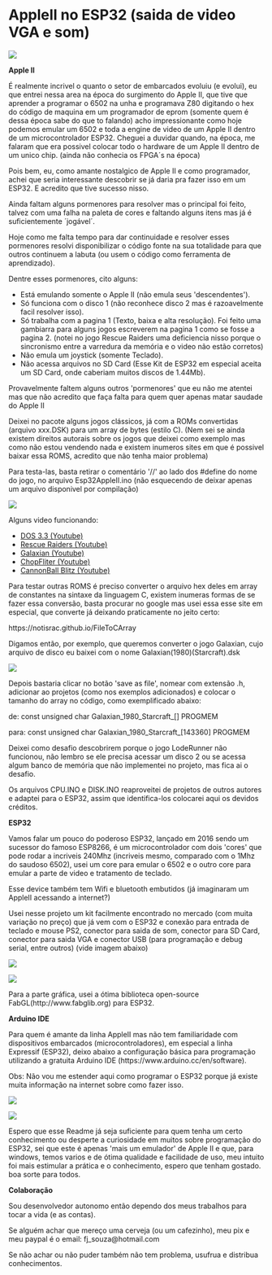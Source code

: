 # AppleII no ESP32 (saida de video VGA e som)
![][1]

[1]: Imagens/AppleII_ESP32_Compara.jpg

**Apple II**

<p>É realmente incrivel o quanto o setor de embarcados evoluiu (e evolui), eu que entrei nessa area na época do surgimento do Apple II, que tive que aprender a programar o 6502 na unha e programava Z80 digitando o hex do código de maquina em um programador de eprom (somente quem é dessa época sabe do que to falando) acho impressionante como hoje podemos emular um 6502 e toda a engine de video de um Apple II dentro de um microcontrolador ESP32. Cheguei a duvidar quando, na época, me falaram que era possivel colocar todo o hardware de um Apple II dentro de um unico chip. (ainda não conhecia os FPGA´s na época)</p>
<p>Pois bem, eu, como amante nostalgico de Apple II e como programador, achei que seria interessante descobrir se já daria pra fazer isso em um ESP32. E acredito que tive sucesso nisso.</p>
<p>Ainda faltam alguns pormenores para resolver mas o principal foi feito, talvez com uma falha na paleta de cores e faltando alguns itens mas já é suficientemente ´jogável´.</p>
<p>Hoje como me falta tempo para dar continuidade e resolver esses pormenores resolvi disponibilizar o código fonte na sua totalidade para que outros continuem a labuta (ou usem o código como ferramenta de aprendizado).</p>

<p>Dentre esses pormenores, cito alguns:</p>

* Está emulando somente o Apple II (não emula seus 'descendentes').
* Só funciona com o disco 1 (não reconhece disco 2 mas é razoavelmente facil resolver isso).
* Só trabalha com a pagina 1 (Texto, baixa e alta resolução). Foi feito uma gambiarra para alguns jogos escreverem na pagina 1 como se fosse a pagina 2. (notei no jogo Rescue Raiders uma deficiencia nisso porque o sincronismo entre a varredura da memória e o video não estão corretos)
* Não emula um joystick (somente Teclado).
* Não acessa arquivos no SD Card (Esse Kit de ESP32 em especial aceita um SD Card, onde caberiam muitos discos de 1.44Mb).

<p>Provavelmente faltem alguns outros 'pormenores' que eu não me atentei mas que não acredito que faça falta para quem quer apenas matar saudade do Apple II </p>

<p>Deixei no pacote alguns jogos clássicos, já com a ROMs convertidas (arquivo xxx.DSK) para um array de bytes (estilo C).
(Nem sei se ainda existem direitos autorais sobre os jogos que deixei como exemplo mas como não estou vendendo nada e existem inumeros sites em que é possivel baixar essa ROMS, acredito que não tenha maior problema)</p>
<p>Para testa-las, basta retirar o comentário '//' ao lado dos #define do nome do jogo, no arquivo Esp32AppleII.ino (não esquecendo de deixar apenas um arquivo disponivel por compilação)  </p>

![][2]

[2]: Imagens/TelaInicial.png

<p>Alguns video funcionando:</p>

 * [DOS 3.3 (Youtube)](https://www.youtube.com/watch?v=gkJJiDuz0lA)
 * [Rescue Raiders (Youtube)](https://youtu.be/1CllMtIGst4)
 * [Galaxian (Youtube)](https://youtu.be/dFom_zQjH2I)
 * [ChopFliter (Youtube)](https://youtu.be/LiarlgUO_FE)
 * [CannonBall Blitz (Youtube)](https://youtu.be/a9vT981Lyd8)
 
<p>Para testar outras ROMS é preciso converter o arquivo hex deles em array de constantes na sintaxe da linguagem C, existem inumeras formas de se fazer essa conversão, basta procurar no google mas usei essa esse site em especial, que converte já deixando praticamente no jeito certo:</p>
<p>https://notisrac.github.io/FileToCArray<br></p>

<p>Digamos então, por exemplo, que queremos converter o jogo Galaxian, cujo arquivo de disco eu baixei com o nome Galaxian(1980)(Starcraft).dsk</p>

![][3]

[3]: Imagens/ConverteDsktoArrayC.png

<p>Depois bastaria clicar no botão 'save as file', nomear com extensão .h, adicionar ao projetos (como nos exemplos adicionados) e colocar o tamanho do array no código, como exemplificado abaixo:</p>

<p>de:   const unsigned char Galaxian_1980_Starcraft_[] PROGMEM</p>
<p>para: const unsigned char Galaxian_1980_Starcraft_[143360] PROGMEM</p>

<p>Deixei como desafio descobrirem porque o jogo LodeRunner não funcionou, não lembro se ele precisa acessar um disco 2 ou se acessa algum banco de memória que não implementei no projeto, mas fica ai o desafio.</p>

<p>Os arquivos CPU.INO e DISK.INO reaproveitei de projetos de outros autores e adaptei para o ESP32, assim que identifica-los colocarei aqui os devidos créditos.</p>

**ESP32**

<p>Vamos falar um pouco do poderoso ESP32, lançado em 2016 sendo um sucessor do famoso ESP8266, é um microcontrolador com dois 'cores' que pode rodar a incriveis 240Mhz (incriveis mesmo, comparado com o 1Mhz do saudoso 6502), usei um core para emular o 6502 e o outro core para emular a parte de video e tratamento de teclado.</p>

<p>Esse device também tem Wifi e bluetooth embutidos (já imaginaram um AppleII acessando a internet?)</p>

<p>Usei nesse projeto um kit facilmente encontrado no mercado (com muita variação no preço) que já vem com o ESP32 e conexão para entrada de teclado e mouse PS2, conector para saida de som, conector para SD Card, conector para saida VGA e conector USB (para programação e debug serial, entre outros) (vide imagem abaixo)</p>

![][4]

[4]: Imagens/Esp32_Front.jpeg

![][5]

[5]: Imagens/Esp32_Back.jpeg
 
<p>Para a parte gráfica, usei a ótima biblioteca open-source FabGL(http://www.fabglib.org) para ESP32.</p>

**Arduino IDE**

<p>Para quem é amante da linha AppleII mas não tem familiaridade com dispositivos embarcados (microcontroladores), em especial a linha Expressif (ESP32), deixo abaixo a configuração básica para programação utilizando a gratuita Arduino IDE (https://www.arduino.cc/en/software).</p> 

<p>Obs: Não vou me estender aqui como programar o ESP32 porque já existe muita informação na internet sobre como fazer isso.</p>

![][6]

[6]: Imagens/ConfigEsp32.png

![][7]

[7]: Imagens/ConfigEsp32_2.png

<p>Espero que esse Readme já seja suficiente para quem tenha um certo conhecimento ou desperte a curiosidade em muitos sobre programação do ESP32, sei que este é apenas 'mais um emulador' de Apple II e que, para windows, temos varios e de ótima qualidade e facilidade de uso, meu intuito foi mais estimular a prática e o conhecimento, espero que tenham gostado. boa sorte para todos.</p>

**Colaboração**

<p>Sou desenvolvedor autonomo então dependo dos meus trabalhos para tocar a vida (e as contas).</p>
<p>Se alguém achar que mereço uma cerveja (ou um cafezinho), meu pix e meu paypal é o email: fj_souza@hotmail.com</p>
<p>Se não achar ou não puder também não tem problema, usufrua e distribua conhecimentos.</p>

